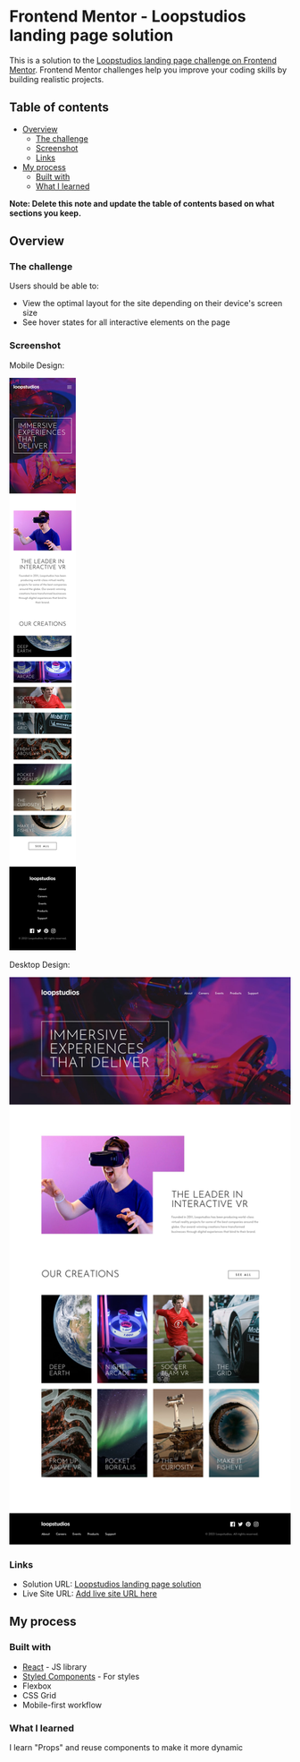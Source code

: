 # Frontend Mentor - Loopstudios landing page solution

This is a solution to the [Loopstudios landing page challenge on Frontend Mentor](https://www.frontendmentor.io/challenges/loopstudios-landing-page-N88J5Onjw). Frontend Mentor challenges help you improve your coding skills by building realistic projects. 

## Table of contents

- [Overview](#overview)
  - [The challenge](#the-challenge)
  - [Screenshot](#screenshot)
  - [Links](#links)
- [My process](#my-process)
  - [Built with](#built-with)
  - [What I learned](#what-i-learned)

**Note: Delete this note and update the table of contents based on what sections you keep.**

## Overview

### The challenge

Users should be able to:

- View the optimal layout for the site depending on their device's screen size
- See hover states for all interactive elements on the page

### Screenshot

Mobile Design:

![](src/design/mobile-design.jpg)

Desktop Design:

![](src/design/desktop-design.jpg)

### Links

- Solution URL: [Loopstudios landing page solution](https://www.frontendmentor.io/solutions/responsive-loopstudio-using-react-DQ5MoLoT_e)
- Live Site URL: [Add live site URL here](https://loopstudio-react-styled-components.vercel.app)

## My process

### Built with

- [React](https://reactjs.org/) - JS library
- [Styled Components](https://styled-components.com/) - For styles
- Flexbox
- CSS Grid
- Mobile-first workflow

### What I learned

I learn "Props" and reuse components to make it more dynamic
